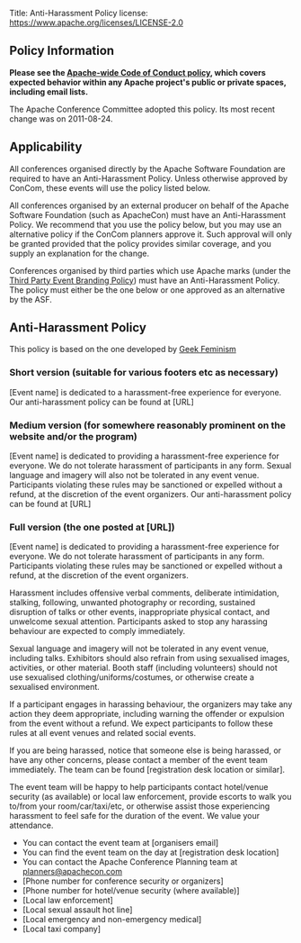 Title:     Anti-Harassment Policy
license: https://www.apache.org/licenses/LICENSE-2.0



## Policy Information
**Please see the [Apache-wide Code of Conduct policy](/foundation/policies/conduct), which covers expected 
behavior within any Apache project's public or private spaces, including email lists.**

The Apache Conference Committee adopted this policy. Its most recent change was on 2011-08-24.

## Applicability

All conferences organised directly by the Apache Software Foundation are required
to have an Anti-Harassment Policy. Unless otherwise approved by ConCom, these events will use the policy listed below.

All conferences organised by an external producer on behalf of the Apache Software Foundation (such as ApacheCon)
must have an Anti-Harassment Policy. We recommend that you use the policy below, but you may use an alternative policy if
the ConCom planners approve it. Such approval will only be granted provided that the policy provides
similar coverage, and you supply an explanation for the change.

Conferences organised by third parties which use Apache marks (under the 
[Third Party Event Branding Policy](/foundation/marks/events.html)) must have an Anti-Harassment
Policy. The policy must either be the one below or one approved as an alternative by the ASF.


## Anti-Harassment Policy

This policy is based on the one developed by [Geek Feminism](http://geekfeminism.wikia.com/wiki/Conference_anti-harassment_policy)

### Short version (suitable for various footers etc as necessary)
[Event name] is dedicated to a harassment-free experience for
everyone. Our anti-harassment policy can be found at [URL]

### Medium version (for somewhere reasonably prominent on the website and/or the program)

[Event name] is dedicated to providing a harassment-free experience for
everyone. We do not tolerate harassment of participants in any form.
Sexual language and imagery will also not be tolerated in any event venue.
Participants violating these rules may be sanctioned or expelled
without a refund, at the discretion of the event organizers. Our
anti-harassment policy can be found at [URL]

### Full version (the one posted at [URL])
[Event name] is dedicated to providing a harassment-free experience for
everyone. We do not tolerate harassment of participants in any form.
Participants violating these rules may be sanctioned or expelled without
a refund, at the discretion of the event organizers.

Harassment includes offensive verbal comments, deliberate
intimidation, stalking, following, unwanted photography or recording,
sustained disruption of talks or other events, inappropriate physical
contact, and unwelcome sexual attention. Participants asked to stop
any harassing behaviour are expected to comply immediately.

Sexual language and imagery will not be tolerated in any event
venue, including talks. Exhibitors should also refrain from using
sexualised images, activities, or other material. Booth staff
(including volunteers) should not use sexualised
clothing/uniforms/costumes, or otherwise create a sexualised
environment.

If a participant engages in harassing behaviour, the organizers may
take any action they deem appropriate, including warning the offender
or expulsion from the event without a refund. We expect participants
to follow these rules at all event venues and related social events.

If you are being harassed, notice that someone else is being harassed,
or have any other concerns, please contact a member of the event team
immediately. The team can be found [registration desk location or similar].

The event team will be happy to help participants contact hotel/venue
security (as available) or local law enforcement, provide escorts to walk
you to/from your room/car/taxi/etc, or otherwise assist those experiencing 
harassment to feel safe for the duration of the event. We value your attendance.

* You can contact the event team at [organisers email]
* You can find the event team on the day at [registration desk location]
* You can contact the Apache Conference Planning team at planners@apachecon.com
* [Phone number for conference security or organizers]
* [Phone number for hotel/venue security (where available)]
* [Local law enforcement]
* [Local sexual assault hot line]
* [Local emergency and non-emergency medical]
* [Local taxi company]
